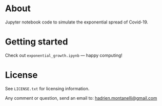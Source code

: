 # About
Jupyter notebook code to simulate the exponential spread of Covid-19.

# Getting started
Check out `exponential_growth.ipynb` &mdash; happy computing!

# License
See `LICENSE.txt` for licensing information.

Any comment or question, send an email to: hadrien.montanelli@gmail.com
